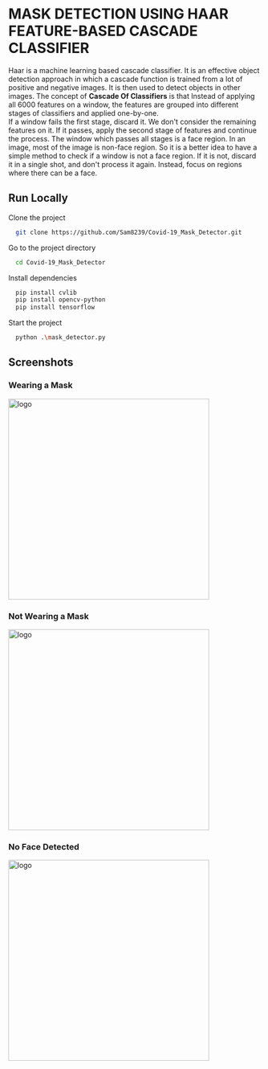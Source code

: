 
# MASK DETECTION USING HAAR FEATURE-BASED CASCADE CLASSIFIER

Haar is a machine learning based cascade classifier. 
It is an effective object detection approach in which a cascade function is trained from a lot of positive and negative images. 
It is then used to detect objects in other images. 
The concept of **Cascade Of Classifiers** is that Instead of applying all 6000 features on a window, the features are grouped into different stages of classifiers and applied one-by-one.  
If a window fails the first stage, discard it. 
We don't consider the remaining features on it. 
If it passes, apply the second stage of features and continue the process. 
The window which passes all stages is a face region.
In an image, most of the image is non-face region. 
So it is a better idea to have a simple method to check if a window is not a face region. 
If it is not, discard it in a single shot, and don't process it again. Instead, focus on regions where there can be a face.
## Run Locally

Clone the project

```bash
  git clone https://github.com/Sam8239/Covid-19_Mask_Detector.git
```

Go to the project directory

```bash
  cd Covid-19_Mask_Detector
```

Install dependencies

```bash
  pip install cvlib 
  pip install opencv-python
  pip install tensorflow
```

Start the project

```bash
  python .\mask_detector.py
```


  
## Screenshots
### Wearing a Mask
<img src="./Screenshot/wearing_mask" alt="logo" height="400px" width="400px"><br>

### Not Wearing a Mask
<img src="./Screenshot/not_wearing_mask" alt="logo" height="400px" width="400px"><br>

### No Face Detected
<img src="./Screenshot/no_face_detected" alt="logo" height="400px" width="400px">